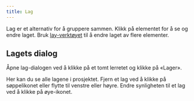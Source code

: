 ```yaml
---
title: Lag
---
```


Lag er et alternativ for å gruppere sammen. Klikk på elementet for å se og endre laget. Bruk [lay-verktøyet](../tools/layer) til å endre laget av flere elementer.

## Lagets dialog

Åpne lag-dialogen ved å klikke på et tomt lerretet og klikke på «Lager».

Her kan du se alle lagene i prosjektet.
Fjern et lag ved å klikke på søppelikonet eller flytte til venstre eller høyre.
Endre synligheten til et lag ved å klikke på øye-ikonet.
